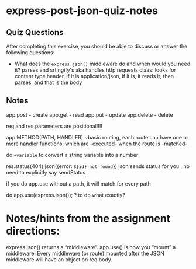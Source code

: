 # express-post-json-quiz-notes

## Quiz Questions

After completing this exercise, you should be able to discuss or answer the following questions:

- What does the `express.json()` middleware do and when would you need it?
  parses and srtingify's aka handles http requests
  claas: looks for content type header, if it is application/json, if it is, it reads it, then parses, and that is the body

## Notes

app.post - create
app.get - read
app.put - update
app.delete - delete

req and res parameters are positional!!!!

app.METHOD(PATH, HANDLER) ~basic routing, each route can have one or more handler functions, which are -executed- when the route is -matched-.

do `+variable` to convert a string variable into a number

res.status(404).json({error: `${id} not found`}) json sends status for you , no need to explicitly say sendStatus

if you do app.use without a path, it will match for every path

do app.use(express.json()); ? to do what exactly?

# Notes/hints from the assignment directions:

express.json() returns a “middleware”.
app.use() is how you “mount” a middleware.
Every middleware (or route) mounted after the JSON middleware will have an object on req.body.
